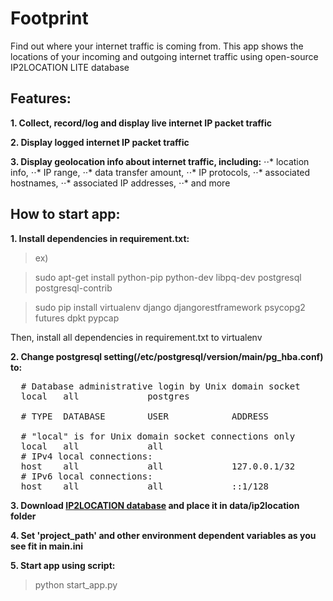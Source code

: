 # Footprint

Find out where your internet traffic is coming from. This app shows the locations of your incoming and outgoing internet traffic using open-source IP2LOCATION LITE database

## Features:

**1. Collect, record/log and display live internet IP packet traffic**

**2. Display logged internet IP packet traffic**

**3. Display geolocation info about internet traffic, including:**
⋅⋅* location info,
⋅⋅* IP range,
⋅⋅* data transfer amount,
⋅⋅* IP protocols,
⋅⋅* associated hostnames,
⋅⋅* associated IP addresses,
⋅⋅* and more


## How to start app:

**1. Install dependencies in requirement.txt:**
> ex)

> sudo apt-get install python-pip python-dev libpq-dev postgresql postgresql-contrib

> sudo pip install virtualenv django djangorestframework psycopg2 futures dpkt pypcap

Then, install all dependencies in requirement.txt to virtualenv

**2. Change postgresql setting(/etc/postgresql/version/main/pg_hba.conf) to:**

<pre>
  # Database administrative login by Unix domain socket
  local   all             postgres                                trust

  # TYPE  DATABASE        USER            ADDRESS                 METHOD

  # "local" is for Unix domain socket connections only
  local   all             all                                     md5
  # IPv4 local connections:
  host    all             all             127.0.0.1/32            md5
  # IPv6 local connections:
  host    all             all             ::1/128                 md5
</pre>

**3. Download [IP2LOCATION database](https://lite.ip2location.com/database-ip-country-region-city-latitude-longitude) and place it in data/ip2location folder**

**4. Set 'project_path' and other environment dependent variables as you see fit in main.ini**

**5. Start app using script:**

> python start_app.py
